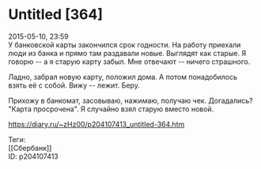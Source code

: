 Untitled [364]
===============

   
 2015-05-10, 23:59   
  У банковской карты закончился срок годности. На работу приехали люди из банка и прямо там раздавали новые. Выглядят как старые. Я говорю -- а я старую карту забыл. Мне отвечают -- ничего страшного.   
   
 Ладно, забрал новую карту, положил дома. А потом понадобилось взять её с собой. Вижу -- лежит. Беру.   
   
 Прихожу в банкомат, засовываю, нажимаю, получаю чек. Догадались? "Карта просрочена". Я случайно взял старую вместо новой.   
    
 <https://diary.ru/~zHz00/p204107413_untitled-364.htm>   
   
 Теги:   
 [[Сбербанк]]   
 ID: p204107413